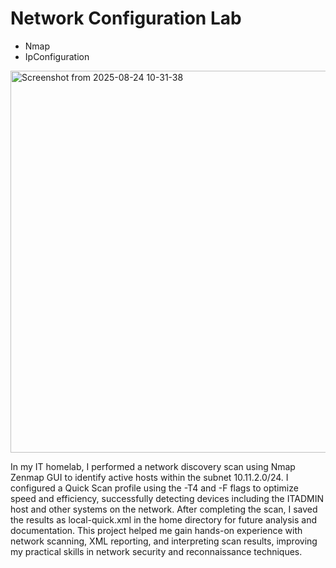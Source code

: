 <h1>Network Configuration Lab</h1>

<ul>
  <li>Nmap</li>
  <li>IpConfiguration</li>
  
</ul>


<img width="1595" height="611" alt="Screenshot from 2025-08-24 10-31-38" src="https://github.com/user-attachments/assets/1050583a-7af2-4d2f-91c3-a97cf1d5ef52" />



<p>
  In my IT homelab, I performed a network discovery scan using Nmap Zenmap GUI to identify active hosts within the subnet 10.11.2.0/24. I configured a Quick Scan profile using the -T4 and -F flags to optimize speed and efficiency, successfully detecting devices including the ITADMIN host and other systems on the network. After completing the scan, I saved the results as local-quick.xml in the home directory for future analysis and documentation. This project helped me gain hands-on experience with network scanning, XML reporting, and interpreting scan results, improving my practical skills in network security and reconnaissance techniques.
</p>

